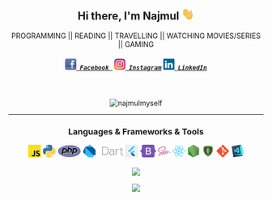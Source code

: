 

<h2 align="center">Hi there, I'm Najmul  <img src="https://github.com/najmulmyself/najmulmyself/blob/master/img/hello.gif" width="25px"></h2>
<p align="center">
  PROGRAMMING || READING || TRAVELLING || WATCHING MOVIES/SERIES || GAMING
</p>
<h5 align="center">
  <code><a href="https://facebook.com/najmul.myself" target="blank" title="Facebook Profile"><img width="22" src="https://github.com/najmulmyself/najmulmyself/blob/master/img/facebook-32x32.png"> Facebook </a></code>
  <code><a href="https://instagram.com/najmulmyself" target="blank" title="Instagram Profile"><img width="22" src="https://github.com/najmulmyself/najmulmyself/blob/master/img/instagram.svg"> Instagram</a></code>
  <code><a href="https://www.linkedin.com/in/najmulmyself" target="blank" title="LinkedIn Profile"><img width="22" src="https://github.com/najmulmyself/najmulmyself/blob/master/img/linkedin.svg"> LinkedIn</a></code>
</h5>
<br>
<p align="center"> <img src="https://komarev.com/ghpvc/?username=najmulmyself&label=Profile%20views&color=0e75b6&style=flat" alt="najmulmyself" /> </p>
<hr>

<p align="center">  </p>

<h3 align="center">Languages & Frameworks & Tools</h3>

<p align="center">
  <code><img title="JavaScript" height="25" src="https://github.com/najmulmyself/najmulmyself/blob/master/img/javascript.svg"></code>
  <code><img title="Python" height="25" src="https://github.com/najmulmyself/najmulmyself/blob/master/img/python.png"></code>
  <code><img title="PHP" height="25" src="https://github.com/najmulmyself/najmulmyself/blob/master/img/php.svg"></code>
  <code><img title="Dart" height="25" src="https://github.com/najmulmyself/najmulmyself/blob/master/img/dart.png"></code>
  <code><img title="Flutter" height="25" src="https://github.com/najmulmyself/najmulmyself/blob/master/img/flutter.png"></code>
  <code><img title="Bootstrap" height="25" src="https://github.com/najmulmyself/najmulmyself/blob/master/img/bootstrap-5.png"></code>
  <code><img title="SASS" height="25" src="https://github.com/najmulmyself/najmulmyself/blob/master/img/sass.svg"></code>
  <code><img title="React" height="25" src="https://github.com/najmulmyself/najmulmyself/blob/master/img/react-original.svg"></code>
  <code><img title="NodeJS" height="25" src="https://github.com/najmulmyself/najmulmyself/blob/master/img/nodejs.png"></code>
  <code><img title="MongoDB" height="25" src="https://github.com/najmulmyself/najmulmyself/blob/master/img/mongodb.png"></code>
  <code><img title="Git" height="25" src="https://github.com/najmulmyself/najmulmyself/blob/master/img/git-original.svg"></code>
  <code><img title="VSCode" height="25" src="https://github.com/najmulmyself/najmulmyself/blob/master/img/vscode.png"></code>
</p>
<p align="center">
  <a href="https://github.com/najmulmyself">
  <img align="center" src="https://github-readme-stats.vercel.app/api/top-langs/?username=najmulmyself&theme=prussian&hide_langs_below=1&layout=compact&langs_count=8" />
</a>
</p>

<p align="center">
  <a href="https://github.com/najmulmyself">
  <img align="center" src="https://github-readme-stats.vercel.app/api/wakatime?username=najmulmyself&theme=prussian&hide_langs_below=1&layout=compact&langs_count=8"/>
</a>
</p>
